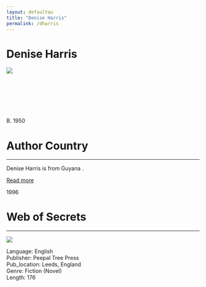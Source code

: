 ```yaml
---
layout: defaultau
title: "Denise Harris"
permalink: /dharris
---
```

<!-- partial:index.partial.html -->
<div class="content">
    <h1>Denise Harris</h1>
    <div class="quote">
        <div><img src="https://www.peepaltreepress.com/sites/default/files/styles/author_large/public/Denise%20Harris.jpg?itok=bzhz5XTi" class="logo"></div>
    </div>
    <div class="timeline">
        <div style="padding-bottom:100px;"></div>
        <div class="block">
            <div class="date right"><p class="right">B. 1950</p></div>
            <div class="dot"></div>
            <div class="left first">
                <h1>Author Country</h1><hr>
            <p>Denise Harris is from Guyana .</p>
                <a href=""_blank">Read more</a>
            </div>
        </div>
        <div class="block">
            <div class="date left"><p class="left">1996</p></div>
            <div class="dot"></div>
            <div class="right">
                <h1>Web of Secrets</h1><hr>
                <p><img src="https://m.media-amazon.com/images/I/5124CWV3Y9L._SX307_BO1,204,203,200_.jpg"></p>
                <p>
                Language: English<br/>
                Publisher: Peepal Tree Press<br/>
                Pub_location: Leeds, England<br/>
                Genre: Fiction (Novel)<br/>
                Length: 176  <br/>                   </p>
            </div>
        </div>
       